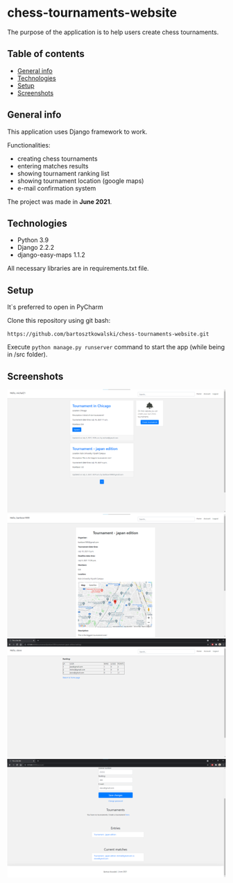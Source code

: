 # chess-tournaments-website
The purpose of the application is to help users create chess tournaments. 

## Table of contents
* [General info](#general-info)
* [Technologies](#technologies)
* [Setup](#setup)
* [Screenshots](#screenshots)

## General info
This application uses Django framework to work. 

Functionalities:
- creating chess tournaments
- entering matches results
- showing tournament ranking list
- showing tournament location (google maps)
- e-mail confirmation system

The project was made in **June 2021**.

## Technologies
* Python 3.9
* Django 2.2.2
* django-easy-maps 1.1.2

All necessary libraries are in requirements.txt file.

## Setup
It`s preferred to open in PyCharm 

Clone this repository using git bash:
```
https://github.com/bartosztkowalski/chess-tournaments-website.git
```
Execute ```python manage.py runserver``` command to start the app (while being in /src folder).

## Screenshots
![Main screen](./resources/screenshots/screen_01.png)
![In tournament](./resources/screenshots/screen_02.png)
![Ranking](./resources/screenshots/screen_03.png)
![User account](./resources/screenshots/screen_04.png)